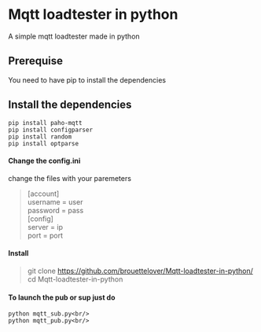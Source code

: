 # Mqtt loadtester in python 
 A simple mqtt loadtester made in python

## Prerequise<br/>
You need to have pip to install the dependencies

## Install the dependencies<br/>
`pip install paho-mqtt`<br/>
`pip install configparser`<br/>
`pip install random`<br/>
`pip install optparse`<br/>
 
#### Change the config.ini
change the files with your paremeters

>[account]<br/>
>username = user<br/>
>password = pass<br/>
>[config]<br/>
>server = ip<br/>
>port = port<br/>

#### Install <br/>
>git clone https://github.com/brouettelover/Mqtt-loadtester-in-python/<br/>
>cd Mqtt-loadtester-in-python <br />

#### To launch the pub or sup just do <br/>
```
python mqtt_sub.py<br/>
python mqtt_pub.py<br/>
```
